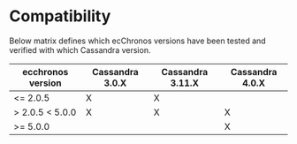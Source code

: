 # Compatibility

Below matrix defines which ecChronos versions have been tested and verified with which Cassandra version.

| ecchronos version      | Cassandra 3.0.X | Cassandra 3.11.X | Cassandra 4.0.X |
|------------------------|-----------------|------------------|-----------------|
| &lt;= 2.0.5            | X               | X                |                 |
| &gt; 2.0.5  &lt; 5.0.0 | X               | X                | X               |
| &gt;= 5.0.0            |                 |                  | X               |